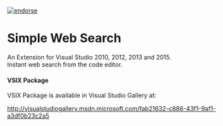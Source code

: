 [![endorse](https://api.coderwall.com/TsudaKageyu/endorsecount.png)](https://coderwall.com/TsudaKageyu)

Simple Web Search
=================

An Extension for Visual Studio 2010, 2012, 2013 and 2015.  
Instant web search from the code editor.

#### VSIX Package
VSIX Package is available in Visual Studio Gallery at:

http://visualstudiogallery.msdn.microsoft.com/fab21632-c886-43f1-9af1-a3df0b23c2a5
